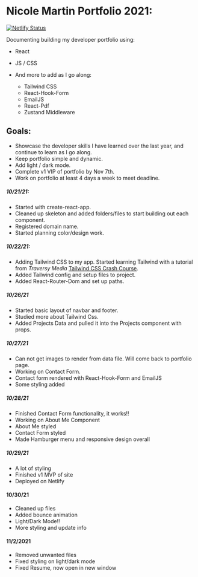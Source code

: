 # Nicole Martin Portfolio 2021:

[![Netlify Status](https://api.netlify.com/api/v1/badges/3ba44140-0650-4f18-8f58-5776c77e1469/deploy-status)](https://app.netlify.com/sites/nicolem/deploys)

Documenting building my developer portfolio using:

- React
- JS / CSS
- And more to add as I go along:

  - Tailwind CSS
  - React-Hook-Form
  - EmailJS
  - React-Pdf
  - Zustand Middleware

## Goals:

- Showcase the developer skills I have learned over the last year, and continue to learn as I go along.
- Keep portfolio simple and dynamic.
- Add light / dark mode.
- Complete v1 VIP of portfolio by Nov 7th.
- Work on portfolio at least 4 days a week to meet deadline.

##### 10/21/21:

- Started with create-react-app.
- Cleaned up skeleton and added folders/files to start building out each component.
- Registered domain name.
- Started planning color/design work.

##### 10/22/21:

- Adding Tailwind CSS to my app. Started learning Tailwind with a tutorial from _Traversy Media_ [Tailwind CSS Crash Course](https://www.youtube.com/watch?v=UBOj6rqRUME).
- Added Tailwind config and setup files to project.
- Added React-Router-Dom and set up paths.

##### 10/26/21

- Started basic layout of navbar and footer.
- Studied more about Tailwind Css.
- Added Projects Data and pulled it into the Projects component with props.

##### 10/27/21

- Can not get images to render from data file. Will come back to portfolio page.
- Working on Contact Form.
- Contact form rendered with React-Hook-Form and EmailJS
- Some styling added

##### 10/28/21

- Finished Contact Form functionality, it works!!
- Working on About Me Component
- About Me styled
- Contact Form styled
- Made Hamburger menu and responsive design overall

##### 10/29/21

- A lot of styling
- Finished v1 MVP of site
- Deployed on Netlify

#### 10/30/21

- Cleaned up files
- Added bounce animation
- Light/Dark Mode!!
- More styling and update info

#### 11/2/2021

- Removed unwanted files
- Fixed styling on light/dark mode
- Fixed Resume, now open in new window
